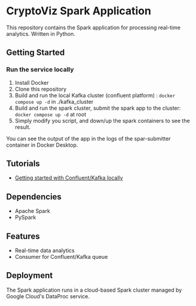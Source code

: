 # CryptoViz Spark Application

This repository contains the Spark application for processing real-time analytics. Written in Python.

## Getting Started

### Run the service locally
1. Install Docker
2. Clone this repository
3. Build and run the local Kafka cluster (confluent platform) : `docker compose up -d` in ./kafka_cluster
4. Build and run the spark cluster, submit the spark app to the cluster: `docker compose up -d` at root
5. Simply modify you script, and down/up the spark containers to see the result.

You can see the output of the app in the logs of the spar-submitter container in Docker Desktop.

## Tutorials

- [Getting started with Confluent/Kafka locally](https://docs.confluent.io/platform/current/platform-quickstart.html#ce-docker-quickstart)

## Dependencies

- Apache Spark
- PySpark

## Features

- Real-time data analytics
- Consumer for Confluent/Kafka queue

## Deployment

The Spark application runs in a cloud-based Spark cluster managed by Google Cloud's DataProc service.

